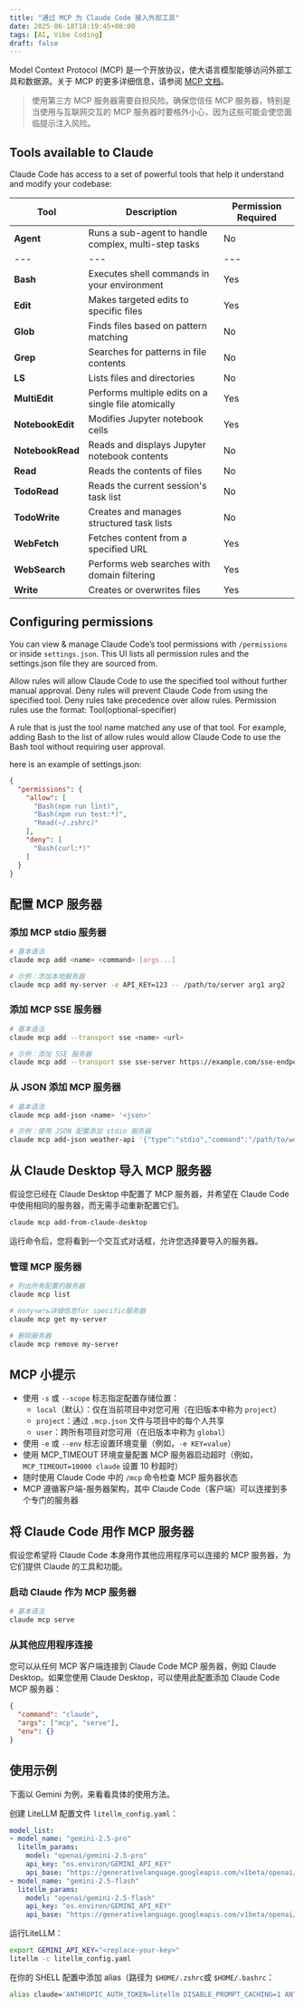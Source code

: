 ```yaml
---
title: "通过 MCP 为 Claude Code 接入外部工具"
date: 2025-06-18T18:19:45+08:00
tags: [AI, Vibe Coding]
draft: false
---
```


Model Context Protocol (MCP) 是一个开放协议，使大语言模型能够访问外部工具和数据源。关于 MCP 的更多详细信息，请参阅 [MCP 文档](https://modelcontextprotocol.io/introduction)。

> 使用第三方 MCP 服务器需要自担风险。确保您信任 MCP 服务器，特别是当使用与互联网交互的 MCP 服务器时要格外小心，因为这些可能会使您面临提示注入风险。


## Tools available to Claude

Claude Code has access to a set of powerful tools that help it understand and modify your codebase:

| Tool | Description | Permission Required |
| --- |  --- |  --- |
| **Agent** | Runs a sub-agent to handle complex, multi-step tasks | No |
| --- |  --- |  --- |
| **Bash** | Executes shell commands in your environment | Yes |
| **Edit** | Makes targeted edits to specific files | Yes |
| **Glob** | Finds files based on pattern matching | No |
| **Grep** | Searches for patterns in file contents | No |
| **LS** | Lists files and directories | No |
| **MultiEdit** | Performs multiple edits on a single file atomically | Yes |
| **NotebookEdit** | Modifies Jupyter notebook cells | Yes |
| **NotebookRead** | Reads and displays Jupyter notebook contents | No |
| **Read** | Reads the contents of files | No |
| **TodoRead** | Reads the current session's task list | No |
| **TodoWrite** | Creates and manages structured task lists | No |
| **WebFetch** | Fetches content from a specified URL | Yes |
| **WebSearch** | Performs web searches with domain filtering | Yes |
| **Write** | Creates or overwrites files | Yes |


## Configuring permissions

You can view & manage Claude Code’s tool permissions with `/permissions` or inside `settings.json`. This UI lists all permission rules and the settings.json file they are sourced from.

Allow rules will allow Claude Code to use the specified tool without further manual approval.
Deny rules will prevent Claude Code from using the specified tool. Deny rules take precedence over allow rules.
Permission rules use the format: Tool(optional-specifier)

A rule that is just the tool name matched any use of that tool. For example, adding Bash to the list of allow rules would allow Claude Code to use the Bash tool without requiring user approval.

here is an example of settings.json:

```json
{
  "permissions": {
    "allow": [
      "Bash(npm run lint)",
      "Bash(npm run test:*)",
      "Read(~/.zshrc)"
    ],
    "deny": [
      "Bash(curl:*)"
    ]
  }
}
```

## 配置 MCP 服务器

### 添加 MCP stdio 服务器

```bash
# 基本语法
claude mcp add <name> <command> [args...]

# 示例：添加本地服务器
claude mcp add my-server -e API_KEY=123 -- /path/to/server arg1 arg2
```

### 添加 MCP SSE 服务器

```bash
# 基本语法
claude mcp add --transport sse <name> <url>

# 示例：添加 SSE 服务器
claude mcp add --transport sse sse-server https://example.com/sse-endpoint
```

### 从 JSON 添加 MCP 服务器

```bash
# 基本语法
claude mcp add-json <name> '<json>'

# 示例：使用 JSON 配置添加 stdio 服务器
claude mcp add-json weather-api '{"type":"stdio","command":"/path/to/weather-cli","args":["--api-key","abc123"],"env":{"CACHE_DIR":"/tmp"}}'
```

## 从 Claude Desktop 导入 MCP 服务器

假设您已经在 Claude Desktop 中配置了 MCP 服务器，并希望在 Claude Code 中使用相同的服务器，而无需手动重新配置它们。

```bash
claude mcp add-from-claude-desktop
```

运行命令后，您将看到一个交互式对话框，允许您选择要导入的服务器。


### 管理 MCP 服务器

```bash
# 列出所有配置的服务器
claude mcp list

# получить详细信息for specific服务器
claude mcp get my-server

# 删除服务器
claude mcp remove my-server
```

## MCP 小提示

* 使用 `-s` 或 `--scope` 标志指定配置存储位置：
  * `local`（默认）：仅在当前项目中对您可用（在旧版本中称为 `project`）
  * `project`：通过 `.mcp.json` 文件与项目中的每个人共享
  * `user`：跨所有项目对您可用（在旧版本中称为 `global`）
* 使用 `-e` 或 `--env` 标志设置环境变量（例如，`-e KEY=value`）
* 使用 MCP_TIMEOUT 环境变量配置 MCP 服务器启动超时（例如，`MCP_TIMEOUT=10000 claude` 设置 10 秒超时）
* 随时使用 Claude Code 中的 `/mcp` 命令检查 MCP 服务器状态
* MCP 遵循客户端-服务器架构，其中 Claude Code（客户端）可以连接到多个专门的服务器

## 将 Claude Code 用作 MCP 服务器

假设您希望将 Claude Code 本身用作其他应用程序可以连接的 MCP 服务器，为它们提供 Claude 的工具和功能。

### 启动 Claude 作为 MCP 服务器

```bash
# 基本语法
claude mcp serve
```

### 从其他应用程序连接

您可以从任何 MCP 客户端连接到 Claude Code MCP 服务器，例如 Claude Desktop。如果您使用 Claude Desktop，可以使用此配置添加 Claude Code MCP 服务器：

```json
{
  "command": "claude",
  "args": ["mcp", "serve"],
  "env": {}
}
```

## 使用示例

下面以 Gemini 为例，来看看具体的使用方法。

创建 LiteLLM 配置文件 `litellm_config.yaml`：

```yaml
model_list:
- model_name: "gemini-2.5-pro"
  litellm_params:
    model: "openai/gemini-2.5-pro"
    api_key: "os.environ/GEMINI_API_KEY"
    api_base: "https://generativelanguage.googleapis.com/v1beta/openai/"
- model_name: "gemini-2.5-flash"
  litellm_params:
    model: "openai/gemini-2.5-flash"
    api_key: "os.environ/GEMINI_API_KEY"
    api_base: "https://generativelanguage.googleapis.com/v1beta/openai/"
```

运行LiteLLM：

```sh
export GEMINI_API_KEY="<replace-your-key>"
litellm -c litellm_config.yaml
```

在你的 SHELL 配置中添加 alias（路径为 `$HOME/.zshrc`或 `$HOME/.bashrc`：

```sh
alias claude='ANTHROPIC_AUTH_TOKEN=litellm DISABLE_PROMPT_CACHING=1 ANTHROPIC_BASE_URL=http://localhost:4000 ANTHROPIC_MODEL=gemini-2.5-pro ANTHROPIC_SMALL_FAST_MODEL=gemini-2.5-flash claude'
```
